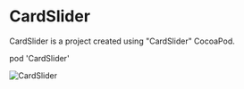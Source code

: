 # CardSlider
CardSlider is a project created using "CardSlider" CocoaPod.

pod 'CardSlider'

![CardSlider](https://user-images.githubusercontent.com/24234259/83208750-7f02b580-a124-11ea-8995-0e409c06db98.gif)
